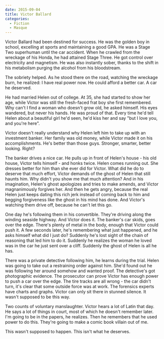 ```yaml
---
date: 2015-09-04
title: Victor Ballard
categories:
  - Fiction
  - Masque
---
```


Victor Ballard had been destined for success. He was the golden boy in school, excelling at sports and maintaining a good GPA. He was a Stage Two superhuman until the car accident. When he crawled from the wreckage of his Honda, he had attained Stage Three. He got control over electricity and magnetism. He was also instantly sober, thanks to the shift in his metabolism purging the alcohol from his bloodstream.

<!-- more -->

The sobriety helped. As he stood there on the road, watching the wreckage burn, he realized: I have real power now. He could afford a better car. A car he deserved.

He had married Helen out of college. At 35, she had started to show her age, while Victor was still the fresh-faced frat boy she first remembered. Why can't I find a woman who doesn't grow old, he asked himself. His eyes wandered, but never his hands. He was proud of that. Every time he'd tell Helen about a beautiful girl he'd seen, he'd kiss her and say "but I love you, and you're here".

Victor doesn't really understand why Helen left him to take up with an investment banker. Her family was old money, while Victor made it on his accomplishments. He's better than those guys. Stronger, smarter, better looking. Right?

The banker drives a nice car. He pulls up in front of Helen's house - his old house, Victor tells himself - and honks twice. Helen comes running out. She dresses better for him than she ever did for Victor. What did he do to deserve that much effort, Victor demands of the ghost of Helen that still haunts him. Why didn't you show me that much attention? And in his imagination, Helen's ghost apologizes and tries to make amends, and Victor magnanimously forgives her. And then he gets angry, because the real Helen just keeps dating this rich jerk instead of coming back to him and begging forgiveness like the ghost in his mind has done. And Victor's watching them drive off, because he can't let this go.

One day he's following them in his convertible. They're driving along the winding seaside highway. And Victor does it. The banker's car skids, goes over the edge. There's plenty of metal in the body, enough that Victor could push it. A few seconds later, he's remembering what just happened, and he asks himself what did I just do? Suddenly he's lost sight of the chain of reasoning that led him to do it. Suddenly he realizes the woman he loved was in the car he just sent over a cliff. Suddenly the ghost of Helen is all he has.

There was a private detective following him, he learns during the trial. Helen was going to take out a restraining order against him. She'd found out he was following her around somehow and wanted proof. The detective's got photographic evidence. The prosecutor can prove Victor has enough power to push a car over the edge. The tire tracks are all wrong - the car didn't turn, it's clear that some outside force was at work. The forensics experts have charts and graphs. Victor can only sit there in stunned silence. It wasn't supposed to be this way.

Two counts of voluntary manslaughter. Victor hears a lot of Latin that day. He says a lot of things in court, most of which he doesn't remember later. I'm going to be in the papers, he realizes. Then he remembers that he used power to do this. They're going to make a comic book villain out of me.

This wasn't supposed to happen. This isn't what he deserves.
